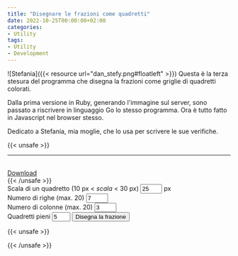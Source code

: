 ```yaml
---
title: "Disegnare le frazioni come quadretti"
date: 2022-10-25T00:00:00+02:00
categories:
- Utility
tags:
- Utility
- Development
---
```

![Stefania]({{< resource url="dan_stefy.png#floatleft" >}})
Questa è la terza stesura del programma che disegna la frazioni come griglie di quadretti colorati.

Dalla prima versione in Ruby, generando l'immagine sul server, sono passato a riscrivere in linguaggio Go lo stesso programma. Ora è tutto fatto in Javascript nel browser stesso.

Dedicato a Stefania, mia moglie, che lo usa per scrivere le sue verifiche.
<!--more-->

{{< unsafe >}}
<script defer src="/esercizi-mate/frac.js"></script>
<hr>
<div style="clear: both">
<canvas id="canvas" width="200" height="200"></canvas>
<br><a href="" id="download_link">Download</a>
</div>
{{< /unsafe >}}

<form id="fraction_squares" action="" method="GET">
  <label for="scale">Scala di un quadretto (10 px < <em>scala</em> < 30 px)</label> <input type="text" name="scale" size="3" value="25"/> px<br>
  <label for="rows">Numero di righe (max. 20)</label> <input type="text" name="rows" size="3" id="rows" value="7"/><br>
  <label for="columns">Numero di colonne (max. 20)</label> <input type="text" name="columns" size="3" id="cols" value="3"/><br>
  <label for="filled">Quadretti pieni</label> <input type="text" name="filled" size="2" value="5"/>
  <input type="submit" value="Disegna la frazione"/>
</form>

{{< unsafe >}}
</div>
{{< /unsafe >}}
